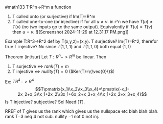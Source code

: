 #math133 
T:R^n->R^m a function
1. T called onto (or surjective) if Im(T)=R^m
2. T called one-to-one (or injective) if for all $u\neq v$. in r^n we have $T(u)\neq T(v)$ (no two inputs go to the same output). Equivalently if $T(u)=T(v)$ then $u=v$.
![[Screenshot 2024-11-29 at 12.31.17 PM.png]]

Example
T:R^3->R^2 def by T(x,y,z)=(x,y). 
T surjective? Im(T)=R^2, therefor true
T injective? No since $T(1,1,1)$ and $T(1,1,0)$ both equal $(1,1)$


Theorem (inj/sur)
Let $T:R^n->R^m$ be linear. Then
1. T surjective $\iff$ $rank (T)=m$
2. T injective $\iff$ $nullity(T)=0$ ($Ker(T)=\{\vec{0}\}$)

Ex: $TR^4->R^4$
$$T\pmatrix{x_1\\x_2\\x_3\\x_4}=\pmatrix{-x_1-2x_2+x_3\\x_1+2x_2\\3x_1+6x_2+x_3+x_4\\x_1+2x_2+x_3+x_4}$$
Is T injective? subjective?
Sol
Need $[T]$.

RREF of T gives us the rank which gives us the nullspace etc blah blah blah. 
rank T=3 neq 4 not sub. nullity =1 not 0 not inj. 